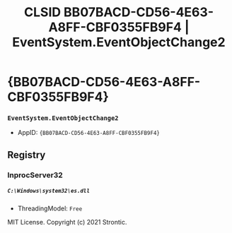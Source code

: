 ﻿---
title: "CLSID BB07BACD-CD56-4E63-A8FF-CBF0355FB9F4 | EventSystem.EventObjectChange2"
excerpt: What is COM-Object CLSID BB07BACD-CD56-4E63-A8FF-CBF0355FB9F4?
---

# {BB07BACD-CD56-4E63-A8FF-CBF0355FB9F4}

### `EventSystem.EventObjectChange2`
* AppID: `{BB07BACD-CD56-4E63-A8FF-CBF0355FB9F4}`

## Registry


### InprocServer32

##### `C:\Windows\system32\es.dll`
* ThreadingModel: `Free`

MIT License. Copyright (c) 2021 Strontic.


